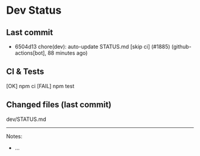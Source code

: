 # Dev Status

## Last commit
- 6504d13 chore(dev): auto-update STATUS.md [skip ci] (#1885) (github-actions[bot], 88 minutes ago)
## CI & Tests
[OK] npm ci
[FAIL] npm test

## Changed files (last commit)
dev/STATUS.md

---
Notes:
- ...
